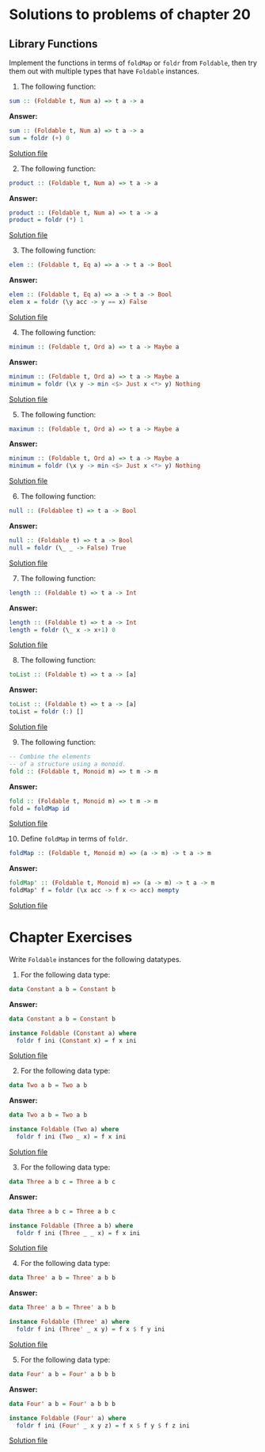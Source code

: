 # Solutions to problems of chapter 20

## Library Functions

Implement the functions in terms of `foldMap` or `foldr` from `Foldable`, then try them out with multiple types that have `Foldable` instances.

1. The following function:

```hs
sum :: (Foldable t, Num a) => t a -> a
```
**Answer:**
```hs
sum :: (Foldable t, Num a) => t a -> a
sum = foldr (+) 0
```
[Solution file](exercise.files/libraryFunctions.hs)

2. The following function:

```hs
product :: (Foldable t, Num a) => t a -> a
```
**Answer:**
```hs
product :: (Foldable t, Num a) => t a -> a
product = foldr (*) 1
```
[Solution file](exercise.files/libraryFunctions.hs)

3. The following function:

```hs
elem :: (Foldable t, Eq a) => a -> t a -> Bool
```
**Answer:**
```hs
elem :: (Foldable t, Eq a) => a -> t a -> Bool
elem x = foldr (\y acc -> y == x) False
```
[Solution file](exercise.files/libraryFunctions.hs)


4. The following function:

```hs
minimum :: (Foldable t, Ord a) => t a -> Maybe a
```
**Answer:**
```hs
minimum :: (Foldable t, Ord a) => t a -> Maybe a
minimum = foldr (\x y -> min <$> Just x <*> y) Nothing
```
[Solution file](exercise.files/libraryFunctions.hs)

5. The following function:

```hs
maximum :: (Foldable t, Ord a) => t a -> Maybe a
```
**Answer:**
```hs
minimum :: (Foldable t, Ord a) => t a -> Maybe a
minimum = foldr (\x y -> min <$> Just x <*> y) Nothing
```
[Solution file](exercise.files/libraryFunctions.hs)

6. The following function:

```hs
null :: (Foldablee t) => t a -> Bool
```
**Answer:**
```hs
null :: (Foldable t) => t a -> Bool
null = foldr (\_ _ -> False) True
```
[Solution file](exercise.files/libraryFunctions.hs)

7. The following function:

```hs
length :: (Foldable t) => t a -> Int
```
**Answer:**
```hs
length :: (Foldable t) => t a -> Int
length = foldr (\_ x -> x+1) 0
```
[Solution file](exercise.files/libraryFunctions.hs)

8. The following function:

```hs
toList :: (Foldable t) => t a -> [a]
```

**Answer:**
```hs
toList :: (Foldable t) => t a -> [a]
toList = foldr (:) []
```
[Solution file](exercise.files/libraryFunctions.hs)

9. The following function:

```hs
-- Combine the elements
-- of a structure using a monoid.
fold :: (Foldable t, Monoid m) => t m -> m
```
**Answer:**
```hs
fold :: (Foldable t, Monoid m) => t m -> m
fold = foldMap id
```
[Solution file](exercise.files/libraryFunctions.hs)

10. Define `foldMap` in terms of `foldr`.

```hs
foldMap :: (Foldable t, Monoid m) => (a -> m) -> t a -> m
```
**Answer:**
```hs
foldMap' :: (Foldable t, Monoid m) => (a -> m) -> t a -> m
foldMap' f = foldr (\x acc -> f x <> acc) mempty
```
[Solution file](exercise.files/libraryFunctions.hs)

# Chapter Exercises

Write `Foldable` instances for the following datatypes.

1. For the following data type:

```hs
data Constant a b = Constant b
```
**Answer:**
```hs
data Constant a b = Constant b

instance Foldable (Constant a) where
  foldr f ini (Constant x) = f x ini
```
[Solution file](exercise.files/foldableInstances.hs)

2. For the following data type:

```hs
data Two a b = Two a b
```
**Answer:**
```hs
data Two a b = Two a b

instance Foldable (Two a) where
  foldr f ini (Two _ x) = f x ini
```
[Solution file](exercise.files/foldableInstances.hs)


3. For the following data type:

```hs
data Three a b c = Three a b c
```

**Answer:**
```hs
data Three a b c = Three a b c

instance Foldable (Three a b) where
  foldr f ini (Three _ _ x) = f x ini
```
[Solution file](exercise.files/foldableInstances.hs)

4. For the following data type:

```hs
data Three' a b = Three' a b b
```

**Answer:**
```hs
data Three' a b = Three' a b b

instance Foldable (Three' a) where
  foldr f ini (Three' _ x y) = f x $ f y ini
```
[Solution file](exercise.files/foldableInstances.hs)

5. For the following data type:

```hs
data Four' a b = Four' a b b b
```

**Answer:**
```hs
data Four' a b = Four' a b b b

instance Foldable (Four' a) where
  foldr f ini (Four' _ x y z) = f x $ f y $ f z ini
```
[Solution file](exercise.files/foldableInstances.hs)